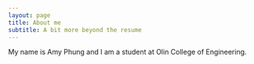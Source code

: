 ```yaml
---
layout: page
title: About me
subtitle: A bit more beyond the resume
---
```


My name is Amy Phung and I am a student at Olin College of Engineering. 
